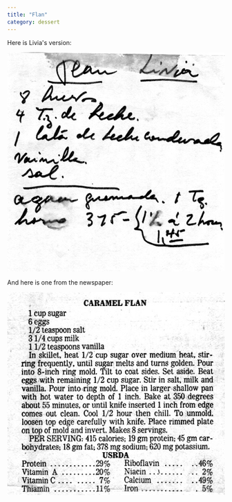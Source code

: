 ```yaml
---
title: "Flan"
category: dessert
---
```


Here is Livia's version:

![](/images/recipe-flan-livia.jpg)

And here is one from the newspaper:

![](/images/recipe-flan-caramel.jpg)
